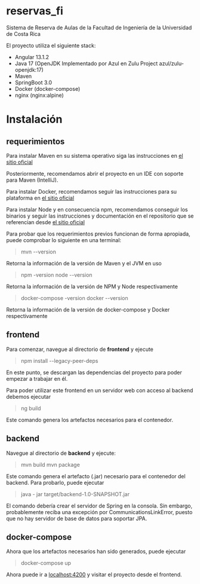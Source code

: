 # reservas_fi
 
Sistema de Reserva de Aulas de la Facultad de Ingeniería de la Universidad de Costa Rica
 
El proyecto utiliza el siguiente stack:
 
 - Angular 13.1.2
 - Java 17 (OpenJDK Implementado por Azul en Zulu Project azul/zulu-openjdk:17) 
 - Maven
 - SpringBoot 3.0
 - Docker (docker-compose)
 - nginx (nginx:alpine)
 
# Instalación
 
## requerimientos
 
Para instalar Maven en su sistema operativo siga las instrucciones en [el sitio oficial](https://maven.apache.org/install.html)
 
Posteriormente, recomendamos abrir el proyecto en un IDE con soporte para Maven (IntelliJ).
 
Para instalar Docker, recomendamos seguir las instrucciones para su plataforma en [el sitio oficial](https://docs.docker.com/get-docker/)
 
Para instalar Node y en consecuencia npm, recomendamos conseguir los binarios y seguir las instrucciones y documentación en el repositorio que se referencian desde [el sitio oficial](https://nodejs.org/en/download/)
 
Para probar que los requerimientos previos funcionan de forma apropiada, puede comprobar lo siguiente en una terminal:
 
> mvn --version
 
Retorna la información de la versión de Maven y el JVM en uso
 
> npm -version
> node --version
 
Retorna la información de la versión de NPM y Node respectivamente
 
> docker-compose -version
> docker --version
> 
Retorna la información de la versión de docker-compose y Docker respectivamente
 
## frontend
Para comenzar, navegue al directorio de **frontend** y ejecute
 
> npm install --legacy-peer-deps
 
En este punto, se descargan las dependencias del proyecto para poder empezar a trabajar en él. 
 
Para poder utilizar este frontend en un servidor web con acceso al backend debemos ejecutar
 
> ng build
 
Este comando genera los artefactos necesarios para el contenedor.
 
## backend
Navegue al directorio de **backend** y ejecute:
 
> mvn build
> mvn package
 
Este comando genera el artefacto (.jar) necesario para el contenedor del backend. Para probarlo, puede ejecutar
> java - jar target/backend-1.0-SNAPSHOT.jar
 
El comando debería crear el servidor de Spring en la consola. Sin embargo, probablemente reciba una excepción por CommunicationsLinkError, puesto que no hay servidor de base de datos para soportar JPA.
 
## docker-compose
Ahora que los artefactos necesarios han sido generados, puede ejecutar
 > docker-compose up
 
Ahora puede ir a [localhost:4200](http://localhost:4200/) y visitar el proyecto desde el frontend.
 
